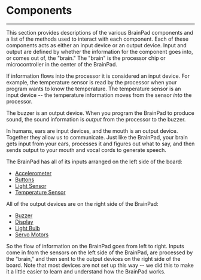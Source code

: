 # Components
---
This section provides descriptions of the various BrainPad components and a list of the methods used to interact with each component. Each of these components acts as either an input device or an output device. Input and output are defined by whether the information for the component goes into, or comes out of, the "brain." The "brain" is the processor chip or microcontroller in the center of the BrainPad.

If information flows into the processor it is considered an input device. For example, the temperature sensor is read by the processor when your program wants to know the temperature. The temperature sensor is an input device -- the temperature information moves from the sensor *into* the processor.

The buzzer is an output device. When you program the BrainPad to produce sound, the sound information is *output* from the processor to the buzzer.

In humans, ears are input devices, and the mouth is an output device. Together they allow us to communicate. Just like the BrainPad, your brain gets input from your ears, processes it and figures out what to say, and then sends output to your mouth and vocal cords to generate speech.

The BrainPad has all of its inputs arranged on the left side of the board:
* [Accelerometer](accelerometer.md)
* [Buttons](buttons.md)
* [Light Sensor](light-sensor.md)
* [Temperature Sensor](temperature-sensor.md)

All of the output devices are on the right side of the BrainPad:
* [Buzzer](buzzer.md)
* [Display](display.md)
* [Light Bulb](light-bulb.md)
* [Servo Motors](servo-motors.md)

So the flow of information on the BrainPad goes from left to right. Inputs come in from the sensors on the left side of the BrainPad, are processed by the "brain," and then sent to the output devices on the right side of the board. Note that most devices are not set up this way -- we did this to make it a little easier to learn and understand how the BrainPad works.